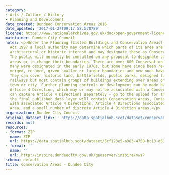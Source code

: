 ```yaml
---
category:
- Arts / Culture / History
- Planning and Development
date_created: Dundeed Conservation Areas 2016
date_updated: '2017-01-27T09:17:58.578789'
license: https://www.nationalarchives.gov.uk/doc/open-government-licence/version/3/
maintainer: Dundee City Council
notes: <p>Under the Planning (Listed Buildings and Conservation Areas) (Scotland)
  Act 1997 a local authority may determine which parts of its area are of special
  architectural or historic interest and may designate these as Conservation Areas.
  The public will normally be consulted on any proposal to designate conservation
  areas or to change their boundaries. There are over 600 Conservation Areas in Scotland.
  Many were designated in the early 1970s, but some have since been re-designated,
  merged, renamed, given smaller or larger boundaries and new ones have been added.
  They can cover historic land, battlefields, public parks, designed landscapes or
  railways but most contain groups of buildings extending over areas of a village,
  town or city. Further planning controls on development can be made by way of an
  Article 4 Direction, which may or may not be associated with a Conservation Area.\r\n\r\nWe
  can capture Article 4 Directions separately - go to the upload for that data.\r\n\r\nHowever,
  the final published data layer will contain Conservation Areas, Conservation Areas
  with associated Article 4 Directions, Article 4 Directions associated with a Conservation
  Area, and a small number of discrete Article 4 Direction areas.</p>
organization: Dundee City Council
original_dataset_link: ' https://data.spatialhub.scot/dataset/conservation_areas-dc'
records: null
resources:
- format: ZIP
  name: ZIP
  url: https://data.spatialhub.scot/dataset/5cf123e5-a983-4758-bc13-d5360e4bfdba/resource/3af3395d-07c0-4775-980e-d3dfdff6f631/download/conservationareas.zip
- format: ''
  name: ''
  url: http://inspire.dundeecity.gov.uk/geoserver/inspire/ows?
schema: default
title: Conservation Areas - Dundee City
---
```

